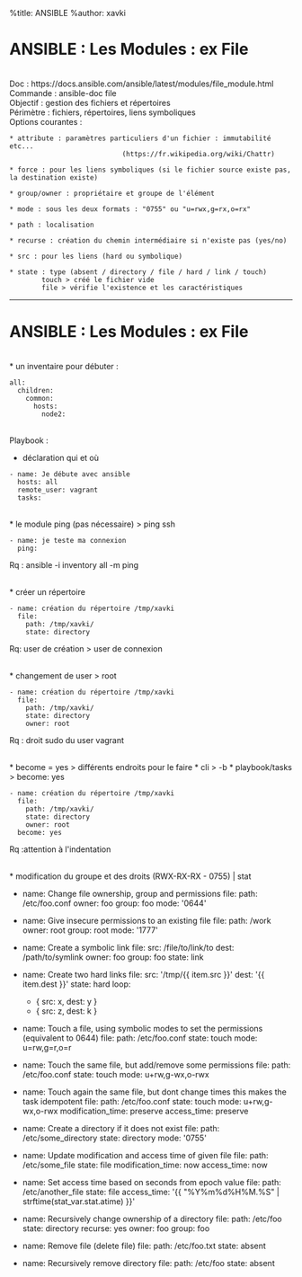 %title: ANSIBLE
%author: xavki


# ANSIBLE : Les Modules : ex File


<br>
Doc : https://docs.ansible.com/ansible/latest/modules/file_module.html
Commande : ansible-doc file

<br>
Objectif : gestion des fichiers et répertoires

<br>
Périmètre : fichiers, répertoires, liens symboliques

<br>
Options courantes :

	* attribute : paramètres particuliers d'un fichier : immutabilité etc...
								(https://fr.wikipedia.org/wiki/Chattr)

	* force : pour les liens symboliques (si le fichier source existe pas, la destination existe)

	* group/owner : propriétaire et groupe de l'élément

	* mode : sous les deux formats : "0755" ou "u=rwx,g=rx,o=rx"

	* path : localisation

	* recurse : création du chemin intermédiaire si n'existe pas (yes/no)

	* src : pour les liens (hard ou symbolique)

	* state : type (absent / directory / file / hard / link / touch)
			touch > créé le fichier vide
			file > vérifie l'existence et les caractéristiques


----------------------------------------------------------------------------------------------------


# ANSIBLE : Les Modules : ex File


<br>
* un inventaire pour débuter :

```
all:
  children:
    common:
      hosts:
        node2:
```

<br>
Playbook :


* déclaration qui et où

```
- name: Je débute avec ansible
  hosts: all
  remote_user: vagrant
  tasks:
```

<br>
* le module ping (pas nécessaire) > ping ssh

```
- name: je teste ma connexion
  ping:
```

Rq : ansible -i inventory all -m ping

<br>
* créer un répertoire

```
- name: création du répertoire /tmp/xavki
  file:
    path: /tmp/xavki/
    state: directory
```

Rq: user de création > user de connexion

<br>
* changement de user > root

```
- name: création du répertoire /tmp/xavki
  file:
    path: /tmp/xavki/
    state: directory
    owner: root
```

Rq : droit sudo du user vagrant

<br>
* become = yes > différents endroits pour le faire
		* cli > -b
		* playbook/tasks > become: yes 

```
- name: création du répertoire /tmp/xavki
  file:
    path: /tmp/xavki/
    state: directory
    owner: root
  become: yes
```

Rq :attention à l'indentation

<br>
* modification du groupe et des droits (RWX-RX-RX - 0755) | stat

- name: Change file ownership, group and permissions
  file:
    path: /etc/foo.conf
    owner: foo
    group: foo
    mode: '0644'

- name: Give insecure permissions to an existing file
  file:
    path: /work
    owner: root
    group: root
    mode: '1777'

- name: Create a symbolic link
  file:
    src: /file/to/link/to
    dest: /path/to/symlink
    owner: foo
    group: foo
    state: link

- name: Create two hard links
  file:
    src: '/tmp/{{ item.src }}'
    dest: '{{ item.dest }}'
    state: hard
  loop:
    - { src: x, dest: y }
    - { src: z, dest: k }

- name: Touch a file, using symbolic modes to set the permissions (equivalent to 0644)
  file:
    path: /etc/foo.conf
    state: touch
    mode: u=rw,g=r,o=r

- name: Touch the same file, but add/remove some permissions
  file:
    path: /etc/foo.conf
    state: touch
    mode: u+rw,g-wx,o-rwx

- name: Touch again the same file, but dont change times this makes the task idempotent
  file:
    path: /etc/foo.conf
    state: touch
    mode: u+rw,g-wx,o-rwx
    modification_time: preserve
    access_time: preserve

- name: Create a directory if it does not exist
  file:
    path: /etc/some_directory
    state: directory
    mode: '0755'

- name: Update modification and access time of given file
  file:
    path: /etc/some_file
    state: file
    modification_time: now
    access_time: now

- name: Set access time based on seconds from epoch value
  file:
    path: /etc/another_file
    state: file
    access_time: '{{ "%Y%m%d%H%M.%S" | strftime(stat_var.stat.atime) }}'

- name: Recursively change ownership of a directory
  file:
    path: /etc/foo
    state: directory
    recurse: yes
    owner: foo
    group: foo

- name: Remove file (delete file)
  file:
    path: /etc/foo.txt
    state: absent

- name: Recursively remove directory
  file:
    path: /etc/foo
    state: absent
